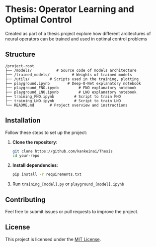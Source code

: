 # Thesis: Operator Learning and Optimal Control

Created as part of a thesis project explore how different arcitectures of neural operators can be trained and used in optimal control problems

## Structure

```
/project-root
├── /models/           # Source code of models architecture
├── /trained_models/          # Weights of trained models
├── /utils/         # Scripts used in the training, plotting
├── playground.ipynb        # Deep-O-Net explanatory notebook
├── playground_FNO.ipynb         # FNO explanatory notebook
├── playground_LNO.ipynb         # LNO explanatory notebook
├── training_FNO.ipynb         # Script to train FNO
├── training_LNO.ipynb         # Script to train LNO
└── README.md       # Project overview and instructions

```

## Installation

Follow these steps to set up the project:

1. **Clone the repository**:
    ```bash
    git clone https://github.com/kankeinai/Thesis
    cd your-repo
    ```

2. **Install dependencies**:
    ```bash
    pip install -r requirements.txt
    ```
3. Run `training_[model].py` or `playground_[model].ipynb`

## Contributing

Feel free to submit issues or pull requests to improve the project.

## License

This project is licensed under the [MIT License](LICENSE).